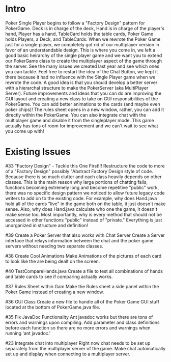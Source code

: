 Intro
=====
Poker Single Player begins to follow a "Factory Design" pattern for PokerGame. Deck is in charge of the deck, Hand is in charge of the player's hand, Player has a hand, TableCard holds the table cards, Poker Game holds Players, a Deck, and TableCards. When we rewrote the Poker Game just for a single player, we completely got rid of our multiplayer version in favor of an understandable design. This is where you come in, we left a good basic heirarchy of the single player game and we want you to extend our PokerGame class to create the multiplayer aspect of the game through the server. See the many issues we created last year and see which ones you can tackle. Feel free to restart the idea of the Chat Button, we kept it there because it had no influence with the Single Player game when we rewrote the code. A good idea is that you should develop a better server with a hierarchal structure to make the PokerServer (aka MultiPlayer Server). Future improvements and ideas that you can do are improving the GUI layout and creating a new class to take on GUI responsibilities of the PokerGame. You can add better animations to the cards (and maybe even poker chips)! The rules sheet opens in a new window, rather, you can add it directly within the PokerGame. You can also integrate chat with the multiplayer game and disable it from the singleplayer mode. This game actually has tons of room for improvement and we can't wait to see what you come up with!


Existing Issues
===============

#33 "Factory Design" - Tackle this One First!!!
Restructure the code to more of a "Factory Design" possibly "Abstract Factory Design style of code. Because there is so much clutter and each class heavily depends on other classes. This is the main reason why large portions of chatting fails, functions becoming extremely long and become repetitive "public" work, there was no specific design pattern we noticed to allow future legacy code writers to add on to the existing code. For example, why does Hand.java hold all of the cards "live" in the game both on the table, it just doesn't make sense. Also, why does Hand.java calculate who one the game, it doesn't make sense too. Most importantly, why is every method that should not be accessed in other functions "public" instead of "private." Everything is just unorganized in structure and definition!

#39 Create a Poker Server that also works with Chat Server
Create a Server interface that relays information between the chat and the poker game servers without needing two separate classes.

#38 Create Cool Animations
Make Animations of the pictures of each card to look like the are being dealt on the screen.

#40 TestCompareHands.java
Create a file to test all combinations of hands and table cards to see if comparing actually works.

#37 Rules Sheet within Gam
Make the Rules sheet a side panel within the Poker Game instead of creating a new window.

#36 GUI Class
Create a new file to handle all of the Poker Game GUI stuff located at the bottom of PokerGame.java file.

#35 Fix JavaDoc Functionality
Ant javadoc works but there are tons of errors and warnings upon compiling. Add parameter and class definitions before each function so there are no more errors and warnings when running 'ant javadoc.'

#23 Integrate chat into multiplayer
Right now chat needs to be set up separately from the multiplayer server of the game. Make chat automatically set up and display when connecting to a multiplayer server.